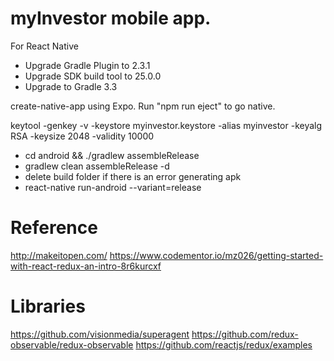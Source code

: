 # myInvestor mobile app.

For React Native
- Upgrade Gradle Plugin to 2.3.1
- Upgrade SDK build tool to 25.0.0
- Upgrade to Gradle 3.3

create-native-app using Expo. Run "npm run eject" to go native.

keytool -genkey -v -keystore myinvestor.keystore -alias myinvestor -keyalg RSA -keysize 2048 -validity 10000

- cd android && ./gradlew assembleRelease
- gradlew clean assembleRelease -d
- delete build folder if there is an error generating apk
- react-native run-android --variant=release

# Reference
http://makeitopen.com/ 
https://www.codementor.io/mz026/getting-started-with-react-redux-an-intro-8r6kurcxf

# Libraries
https://github.com/visionmedia/superagent
https://github.com/redux-observable/redux-observable
https://github.com/reactjs/redux/examples


